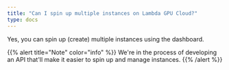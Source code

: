 ```yaml
---
title: "Can I spin up multiple instances on Lambda GPU Cloud?"
type: docs
---
```


Yes, you can spin up (create) multiple instances using the dashboard.

{{% alert title="Note" color="info" %}}
We're in the process of developing an API that'll make it easier to spin up
and manage instances.
{{% /alert %}}
